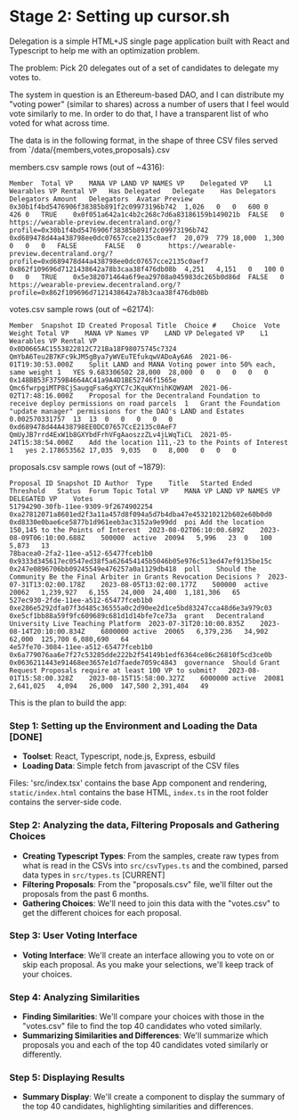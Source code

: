 # Stage 2: Setting up cursor.sh

Delegation is a simple HTML+JS single page application built with React and Typescript to help me with an optimization problem.

The problem: Pick 20 delegates out of a set of candidates to delegate my votes to.

The system in question is an Ethereum-based DAO, and I can distribute my "voting power" (similar to shares) across a number of users that I feel would vote similarly to me. In order to do that, I have a transparent list of who voted for what across time.

The data is in the following format, in the shape of three CSV files served from `/data/{members,votes,proposals}.csv

members.csv sample rows (out of ~4316):
```
Member	Total VP	MANA VP	LAND VP	NAMES VP	Delegated VP	L1 Wearables VP	Rental VP	Has Delegated	Delegate	Has Delegators	Delegators Amount	Delegators	Avatar Preview
0x30b1f4bd5476906f38385b891f2c09973196b742	1,026	0	0	600	0	426	0	TRUE	0x0f051a642a1c4b2c268c7d6a83186159b149021b	FALSE	0		https://wearable-preview.decentraland.org/?profile=0x30b1f4bd5476906f38385b891f2c09973196b742
0xd689478d44a438798ee0dc07657cce2135c0aef7	20,079	779	18,000	1,300	0	0	0	FALSE		FALSE	0		https://wearable-preview.decentraland.org/?profile=0xd689478d44a438798ee0dc07657cce2135c0aef7
0x862f109696d7121438642a78b3caa38f476db08b	4,251	4,151	0	100	0	0	0	TRUE	0x5e382071464a6f9ea29708a045983dc265b0d86d	FALSE	0		https://wearable-preview.decentraland.org/?profile=0x862f109696d7121438642a78b3caa38f476db08b
```

votes.csv sample rows (out of ~62174):
```
Member	Snapshot ID	Created	Proposal Title	Choice #	Choice	Vote Weight	Total VP	MANA VP	Names VP	LAND VP	Delegated VP	L1 Wearables VP	Rental VP
0x0D0665AC1553822812C721Ba18F98075745c7324	QmYbA6Teu2B7KFc9kJM5gBya7yWVEuTEfukqwVADoAy6A6	2021-06-01T19:30:53.000Z	Split LAND and MANA Voting power into 50% each, same weight	1	YES	9.683306502	28,000	28,000	0	0	0	0	0
0x148BB53F3759B4664AC41a9A4D1BE52746f1565e	Qmc6fwrpgiMTP8CjSaugqFsa6gXYC7cJKquKYnihKQW9AM	2021-06-02T17:48:16.000Z	Proposal for the Decentraland Foundation to receive deploy permissions on road parcels	1	Grant the Foundation "update manager" permissions for the DAO's LAND and Estates	0.002570331757	13	13	0	0	0	0	0
0xd689478d44A438798EE0DC07657CcE2135c0AeF7	QmUyJB7rrd4ExW1b8GXYbdFrhVFgAaoszzZLv4jLWqTiCL	2021-05-24T15:38:54.000Z	Add the location 111,-23 to the Points of Interest	1	yes	2.178653562	17,035	9,035	0	8,000	0	0	0
```

proposals.csv sample rows (out of ~1879):
```
Proposal ID	Snapshot ID	Author	Type	Title	Started	Ended	Threshold	Status	Forum Topic	Total VP	MANA VP	LAND VP	NAMES VP	DELEGATED VP	Votes
51794290-30fb-11ee-9309-9f2674902254	0xa27812071a8601ed2f3a11a457d8f094a5d7b4dba47e453210212b602e60b0d0	0xd8330e0bae6ce5877b1d961eeb3ac3152a9e99dd	poi	Add the location 150,145 to the Points of Interest	2023-08-02T06:10:00.689Z	2023-08-09T06:10:00.688Z	500000	active	20094	5,996	23	0	100	5,873	13
78bacea0-2fa2-11ee-a512-65477fceb1b0	0x9333d345617ec0547ed38f5a626454145b5046b05e976c513ed47ef9135be15c	0x247e0896706bb09245549e476257a0a1129db418	poll	Should the Community Be the Final Arbiter in Grants Revocation Decisions ?	2023-07-31T13:02:00.178Z	2023-08-05T13:02:00.177Z	500000	active	20062	1,239,927	6,155	24,000	24,400	1,181,306	65
527ec930-2fde-11ee-a512-65477fceb1b0	0xe286e5292dfa07f3d485c36555a0c2d90ee2d1ce5bd83247cca48d6e3a979c03	0xe5cf1bb88a59f9fc609689c681d1d14bfe7ce73a	grant	Decentraland University Live Teaching Platform	2023-07-31T20:10:00.835Z	2023-08-14T20:10:00.834Z	6800000	active	20065	6,379,236	34,902	62,000	125,700	6,080,690	64
4e57fe70-3084-11ee-a512-65477fceb1b0	0x6a779076aa6e7f27c53285dde222b2f54149b1edf6364ce86c26810f5cd3ce0b	0x0636211443e91468ee3657e1d7faede7059c4843	governance	Should Grant Request Proposals require at least 100 VP to submit?	2023-08-01T15:58:00.328Z	2023-08-15T15:58:00.327Z	6000000	active	20081	2,641,025	4,094	26,000	147,500	2,391,404	49
```

This is the plan to build the app:

### Step 1: Setting up the Environment and Loading the Data [DONE]
- **Toolset**: React, Typescript, node.js, Express, esbuild
- **Loading Data**: Simple fetch from javascript of the CSV files

Files: 'src/index.tsx' contains the base App component and rendering, `static/index.html` contains the base HTML, `index.ts` in the root folder contains the server-side code.

### Step 2: Analyzing the data, Filtering Proposals and Gathering Choices
- **Creating Typescript Types**: From the samples, create raw types from what is read in the CSVs into `src/csvTypes.ts` and the combined, parsed data types in `src/types.ts` [CURRENT]
- **Filtering Proposals**: From the "proposals.csv" file, we'll filter out the proposals from the past 6 months.
- **Gathering Choices**: We'll need to join this data with the "votes.csv" to get the different choices for each proposal.

### Step 3: User Voting Interface
- **Voting Interface**: We'll create an interface allowing you to vote on or skip each proposal. As you make your selections, we'll keep track of your choices.

### Step 4: Analyzing Similarities
- **Finding Similarities**: We'll compare your choices with those in the "votes.csv" file to find the top 40 candidates who voted similarly.
- **Summarizing Similarities and Differences**: We'll summarize which proposals you and each of the top 40 candidates voted similarly or differently.

### Step 5: Displaying Results
- **Summary Display**: We'll create a component to display the summary of the top 40 candidates, highlighting similarities and differences.
